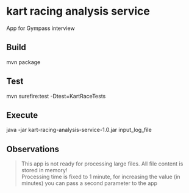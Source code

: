 # kart racing analysis service
App for Gympass interview

## Build

mvn package

## Test

mvn surefire:test -Dtest=KartRaceTests

## Execute
java -jar kart-racing-analysis-service-1.0.jar input_log_file

## Observations
> This app is not ready for processing large files. All file content is stored in memory!\
> Processing time is fixed to 1 minute, for increasing the value (in minutes) you can pass a second parameter to the app
